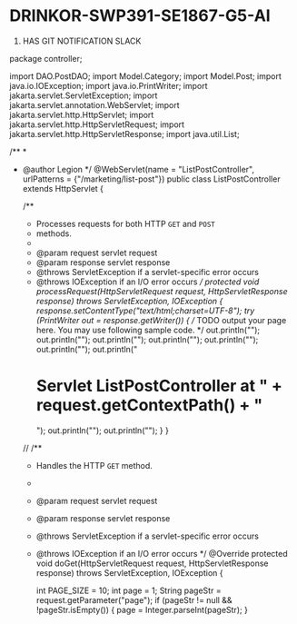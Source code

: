 # DRINKOR-SWP391-SE1867-G5-AI
1. HAS GIT NOTIFICATION SLACK


package controller;

import DAO.PostDAO;
import Model.Category;
import Model.Post;
import java.io.IOException;
import java.io.PrintWriter;
import jakarta.servlet.ServletException;
import jakarta.servlet.annotation.WebServlet;
import jakarta.servlet.http.HttpServlet;
import jakarta.servlet.http.HttpServletRequest;
import jakarta.servlet.http.HttpServletResponse;
import java.util.List;

/**
 *
 * @author Legion
 */
@WebServlet(name = "ListPostController", urlPatterns = {"/marketing/list-post"})
public class ListPostController extends HttpServlet {

    /**
     * Processes requests for both HTTP <code>GET</code> and <code>POST</code>
     * methods.
     *
     * @param request servlet request
     * @param response servlet response
     * @throws ServletException if a servlet-specific error occurs
     * @throws IOException if an I/O error occurs
     */
    protected void processRequest(HttpServletRequest request, HttpServletResponse response)
            throws ServletException, IOException {
        response.setContentType("text/html;charset=UTF-8");
        try (PrintWriter out = response.getWriter()) {
            /* TODO output your page here. You may use following sample code. */
            out.println("<!DOCTYPE html>");
            out.println("<html>");
            out.println("<head>");
            out.println("<title>Servlet ListPostController</title>");
            out.println("</head>");
            out.println("<body>");
            out.println("<h1>Servlet ListPostController at " + request.getContextPath() + "</h1>");
            out.println("</body>");
            out.println("</html>");
        }
    }

    // <editor-fold defaultstate="collapsed" desc="HttpServlet methods. Click on the + sign on the left to edit the code.">
    /**
     * Handles the HTTP <code>GET</code> method.
     *
     * @param request servlet request
     * @param response servlet response
     * @throws ServletException if a servlet-specific error occurs
     * @throws IOException if an I/O error occurs
     */
    @Override
    protected void doGet(HttpServletRequest request, HttpServletResponse response)
            throws ServletException, IOException {

        int PAGE_SIZE = 10;
        int page = 1;
        String pageStr = request.getParameter("page");
        if (pageStr != null && !pageStr.isEmpty()) {
            page = Integer.parseInt(pageStr);
        }
